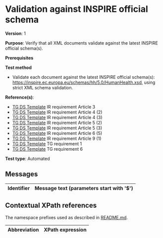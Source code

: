 # Validation against INSPIRE official schema

**Version**: 1

**Purpose**: Verify that all XML documents validate against the latest INSPIRE official schema(s).

**Prerequisites**

**Test method**

* Validate each document against the latest INSPIRE official schema(s): https://inspire.ec.europa.eu/schemas/hh/5.0/HumanHealth.xsd, using strict XML schema validation.

**Reference(s)**: 

* [TG DS Template](http://inspire.ec.europa.eu/id/ats/data/3.0rc3/schemas/README#ref_TG_DS_tmpl) IR requirement Article 3
* [TG DS Template](http://inspire.ec.europa.eu/id/ats/data/3.0rc3/schemas/README#ref_TG_DS_tmpl) IR requirement Article 4 (2)
* [TG DS Template](http://inspire.ec.europa.eu/id/ats/data/3.0rc3/schemas/README#ref_TG_DS_tmpl) IR requirement Article 4 (3)
* [TG DS Template](http://inspire.ec.europa.eu/id/ats/data/3.0rc3/schemas/README#ref_TG_DS_tmpl) IR requirement Article 5 (2)
* [TG DS Template](http://inspire.ec.europa.eu/id/ats/data/3.0rc3/schemas/README#ref_TG_DS_tmpl) IR requirement Article 5 (3)
* [TG DS Template](http://inspire.ec.europa.eu/id/ats/data/3.0rc3/schemas/README#ref_TG_DS_tmpl) IR requirement Article 6 (5)
* [TG DS Template](http://inspire.ec.europa.eu/id/ats/data/3.0rc3/schemas/README#ref_TG_DS_tmpl) IR requirement Article 9 (1)
* [TG DS Template](http://inspire.ec.europa.eu/id/ats/data/3.0rc3/schemas/README#ref_TG_DS_tmpl) TG requirement 1
* [TG DS Template](http://inspire.ec.europa.eu/id/ats/data/3.0rc3/schemas/README#ref_TG_DS_tmpl) TG requirement 6

**Test type**: Automated

## Messages

Identifier  |  Message text (parameters start with '$')
---------------------------------------------------------- | -------------------------------------------------------------------------


## Contextual XPath references

The namespace prefixes used as described in [README.md](README.md#namespaces).

Abbreviation                                               |  XPath expression
---------------------------------------------------------- | -------------------------------------------------------------------------
